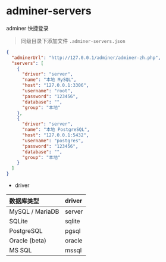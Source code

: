 # adminer-servers
adminer 快捷登录


> 同级目录下添加文件 `.adminer-servers.json`

```json
{
  "adminerUrl": "http://127.0.0.1/adminer/adminer-zh.php",
  "servers": [
    {
      "driver": "server",
      "name": "本地 MySQL",
      "host": "127.0.0.1:3306",
      "username": "root",
      "password": "123456",
      "database": "",
      "group": "本地"
    },
    {
      "driver": "server",
      "name": "本地 PostgreSQL",
      "host": "127.0.0.1:5432",
      "username": "postgres",
      "password": "123456",
      "database": "",
      "group": "本地"
    }
  ]
}
```

- driver

| 数据库类型 | driver |
|:---|:---|
| MySQL / MariaDB | server |
| SQLite | sqlite |
| PostgreSQL | pgsql |
| Oracle (beta) | oracle |
| MS SQL | mssql |

